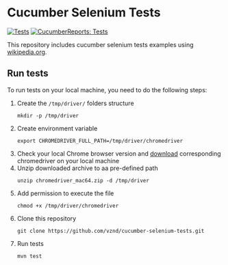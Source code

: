 # Cucumber Selenium Tests

[![Tests](https://github.com/vznd/cucumber-selenium-tests/actions/workflows/maven.yml/badge.svg)](https://github.com/vznd/cucumber-selenium-tests/actions/workflows/maven.yml)
[![CucumberReports: Tests](https://messages.cucumber.io/api/report-collections/6cfcad19-c232-49b3-995c-2e6da7e11c85/badge)](https://reports.cucumber.io/report-collections/6cfcad19-c232-49b3-995c-2e6da7e11c85)

This repository includes cucumber selenium tests examples using [wikipedia.org](https://www.wikipedia.org/).

## Run tests

To run tests on your local machine, you need to do the following steps:  
1. Create the `/tmp/driver/` folders structure
    ```shell
    mkdir -p /tmp/driver
    ```
2. Create environment variable
    ```shell
    export CHROMEDRIVER_FULL_PATH=/tmp/driver/chromedriver
    ```
3. Check your local Chrome browser version and [download](https://chromedriver.storage.googleapis.com/index.html) 
corresponding chromedriver on your local machine  
4. Unzip downloaded archive to aa pre-defined path
    ```shell
    unzip chromedriver_mac64.zip -d /tmp/driver
    ```
5. Add permission to execute the file
    ```shell
    chmod +x /tmp/driver/chromedriver
    ```
6. Clone this repository  
    ```shell
    git clone https://github.com/vznd/cucumber-selenium-tests.git
    ```
7. Run tests
    ```shell
    mvn test
    ```